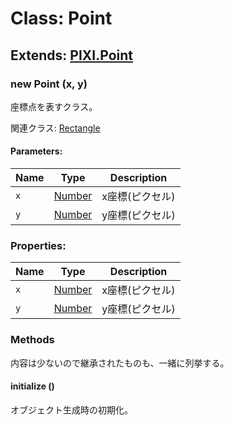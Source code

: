# Class: Point

## Extends: [PIXI.Point](http://pixijs.download/release/docs/PIXI.Point.html)

### new Point (x, y)
座標点を表すクラス。

関連クラス: [Rectangle](Rectangle.md)

#### Parameters:

| Name | Type | Description |
| --- | --- | --- |
| `x` | [Number](Number.md) | x座標(ピクセル) |
| `y` | [Number](Number.md) | y座標(ピクセル) |

### Properties:

| Name | Type | Description |
| --- | --- | --- |
| `x` | [Number](Number.md) | x座標(ピクセル) |
| `y` | [Number](Number.md) | y座標(ピクセル) |


### Methods
内容は少ないので継承されたものも、一緒に列挙する。

#### initialize ()
オブジェクト生成時の初期化。